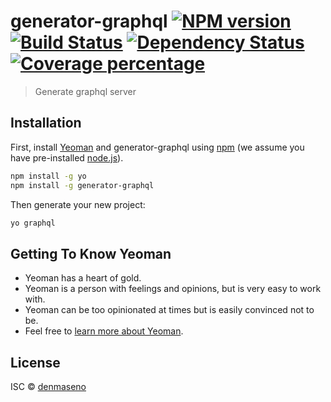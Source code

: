 # generator-graphql [![NPM version][npm-image]][npm-url] [![Build Status][travis-image]][travis-url] [![Dependency Status][daviddm-image]][daviddm-url] [![Coverage percentage][coveralls-image]][coveralls-url]
> Generate graphql server

## Installation

First, install [Yeoman](http://yeoman.io) and generator-graphql using [npm](https://www.npmjs.com/) (we assume you have pre-installed [node.js](https://nodejs.org/)).

```bash
npm install -g yo
npm install -g generator-graphql
```

Then generate your new project:

```bash
yo graphql
```

## Getting To Know Yeoman

 * Yeoman has a heart of gold.
 * Yeoman is a person with feelings and opinions, but is very easy to work with.
 * Yeoman can be too opinionated at times but is easily convinced not to be.
 * Feel free to [learn more about Yeoman](http://yeoman.io/).

## License

ISC © [denmaseno](senomas.com)


[npm-image]: https://badge.fury.io/js/generator-graphql.svg
[npm-url]: https://npmjs.org/package/generator-graphql
[travis-image]: https://travis-ci.org/senomas/generator-graphql.svg?branch=master
[travis-url]: https://travis-ci.org/senomas/generator-graphql
[daviddm-image]: https://david-dm.org/senomas/generator-graphql.svg?theme=shields.io
[daviddm-url]: https://david-dm.org/senomas/generator-graphql
[coveralls-image]: https://coveralls.io/repos/senomas/generator-graphql/badge.svg
[coveralls-url]: https://coveralls.io/r/senomas/generator-graphql
